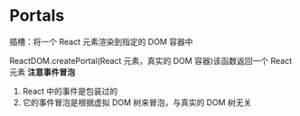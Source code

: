 # Portals

插槽：将一个 React 元素渲染到指定的 DOM 容器中

ReactDOM.createPortal(React 元素，真实的 DOM 容器)该函数返回一个 React 元素
**注意事件冒泡**

1. React 中的事件是包装过的
2. 它的事件冒泡是根据虚拟 DOM 树来冒泡，与真实的 DOM 树无关
